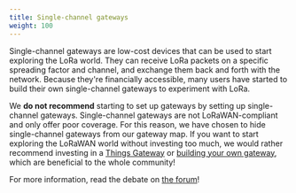 ```yaml
---
title: Single-channel gateways
weight: 100
---
```


Single-channel gateways are low-cost devices that can be used to start exploring the LoRa world. They can receive LoRa packets on a specific spreading factor and channel, and exchange them back and forth with the network. Because they're financially accessible, many users have started to build their own single-channel gateways to experiment with LoRa.

We **do not recommend** starting to set up gateways by setting up single-channel gateways. Single-channel gateways are not LoRaWAN-compliant and only offer poor coverage. For this reason, we have chosen to hide single-channel gateways from our gateway map. If you want to start exploring the LoRaWAN world without investing too much, we would rather recommend investing in a [Things Gateway](../gateway/) or [building your own gateway](build.md), which are beneficial to the whole community!

For more information, read the debate on [the forum](https://www.thethingsnetwork.org/forum/t/the-future-of-single-channel-gateways/6590)!
